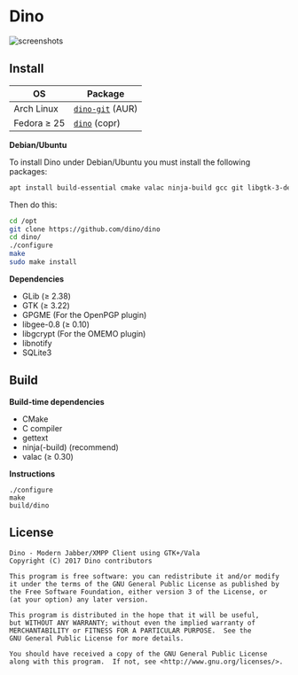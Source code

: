 Dino
====

![screenshots](http://i.imgur.com/xIKPEFF.png)

Install
-------
| OS           | Package|
| ------------ | ------ |
| Arch Linux   | [`dino-git`](https://aur.archlinux.org/packages/dino-git/) (AUR)     |
| Fedora ≥ 25  | [`dino`](https://copr.fedorainfracloud.org/coprs/larma/dino/) (copr) |

**Debian/Ubuntu**

To install Dino under Debian/Ubuntu you must install the following packages:
```bash
apt install build-essential cmake valac ninja-build gcc git libgtk-3-dev libgpgme-dev libgee-0.8-dev libgcrypt11-dev libnotify-dev libsqlite3-dev 
```
Then do this:

```bash
cd /opt
git clone https://github.com/dino/dino
cd dino/
./configure
make
sudo make install
```

**Dependencies**

* GLib (≥ 2.38)
* GTK (≥ 3.22)
* GPGME (For the OpenPGP plugin)
* libgee-0.8 (≥ 0.10)
* libgcrypt (For the OMEMO plugin)
* libnotify
* SQLite3

Build
-----

**Build-time dependencies**

* CMake
* C compiler
* gettext
* ninja(-build) (recommend)
* valac (≥ 0.30)

**Instructions**

    ./configure
    make
    build/dino

License
-------
    Dino - Modern Jabber/XMPP Client using GTK+/Vala
    Copyright (C) 2017 Dino contributors

    This program is free software: you can redistribute it and/or modify
    it under the terms of the GNU General Public License as published by
    the Free Software Foundation, either version 3 of the License, or
    (at your option) any later version.

    This program is distributed in the hope that it will be useful,
    but WITHOUT ANY WARRANTY; without even the implied warranty of
    MERCHANTABILITY or FITNESS FOR A PARTICULAR PURPOSE.  See the
    GNU General Public License for more details.

    You should have received a copy of the GNU General Public License
    along with this program.  If not, see <http://www.gnu.org/licenses/>.
